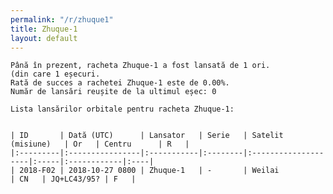 ```yaml
---
permalink: "/r/zhuque1"
title: Zhuque-1
layout: default
---
```


    Până în prezent, racheta Zhuque-1 a fost lansată de 1 ori.
    (din care 1 eșecuri.
    Rată de succes a rachetei Zhuque-1 este de 0.00%.
    Număr de lansări reușite de la ultimul eșec: 0
    
    Lista lansărilor orbitale pentru racheta Zhuque-1:
    
    
    | ID       | Dată (UTC)      | Lansator   | Serie   | Satelit (misiune)   | Or   | Centru      | R   |
    |:---------|:----------------|:-----------|:--------|:--------------------|:-----|:------------|:----|
    | 2018-F02 | 2018-10-27 0800 | Zhuque-1   | -       | Weilai              | CN   | JQ+LC43/95? | F   |

